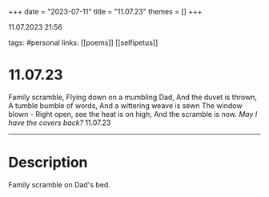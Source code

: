 +++
date = "2023-07-11"
title = "11.07.23"
themes = []
+++

11.07.2023 21:56

tags: #personal
links: [[poems]] [[selfipetus]]

# 11.07.23
Family scramble,
Flying down on a mumbling Dad,
And the duvet is thrown,
A tumble bumble of words,
And a wittering weave is sewn
The window blown -
Right open, see the heat is on high,
And the scramble is now.
*May I have the covers back?*
11.07.23

---
# Description
Family scramble on Dad's bed.
